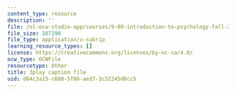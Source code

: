```yaml
---
content_type: resource
description: ''
file: /ol-ocw-studio-app/courses/9-00-introduction-to-psychology-fall-2004/d64c3a15c6885f86aed73c52245d6cc5_10491.vtt
file_size: 107290
file_type: application/x-subrip
learning_resource_types: []
license: https://creativecommons.org/licenses/by-nc-sa/4.0/
ocw_type: OCWFile
resourcetype: Other
title: 3play caption file
uid: d64c3a15-c688-5f86-aed7-3c52245d6cc5
---
```

